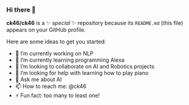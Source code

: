 ### Hi there 👋

**ck46/ck46** is a ✨ _special_ ✨ repository because its `README.md` (this file) appears on your GitHub profile.

Here are some ideas to get you started:

- 🔭 I’m currently working on NLP
- 🌱 I’m currently learning programming Alexa
- 👯 I’m looking to collaborate on AI and Robotics projects
- 🤔 I’m looking for help with learning how to play piano
- 💬 Ask me about AI
- 📫 How to reach me: @ck46
- ⚡ Fun fact: too many to least one!
